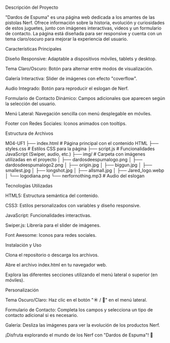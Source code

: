 Descripción del Proyecto

"Dardos de Espuma" es una página web dedicada a los amantes de las pistolas Nerf. Ofrece información sobre la historia, evolución y curiosidades de estos juguetes, junto con imágenes interactivas, videos y un formulario de contacto. La página está diseñada para ser responsive y cuenta con un tema claro/oscuro para mejorar la experiencia del usuario.

Características Principales

Diseño Responsive: Adaptable a dispositivos móviles, tablets y desktop.

Tema Claro/Oscuro: Botón para alternar entre modos de visualización.

Galería Interactiva: Slider de imágenes con efecto "coverflow".

Audio Integrado: Botón para reproducir el eslogan de Nerf.

Formulario de Contacto Dinámico: Campos adicionales que aparecen según la selección del usuario.

Menú Lateral: Navegación sencilla con menú desplegable en móviles.

Footer con Redes Sociales: Iconos animados con tooltips.

Estructura de Archivos

M04-UF1
├── index.html          # Página principal con el contenido HTML
├── styles.css          # Estilos CSS para la página
├── script.js           # Funcionalidades JavaScript (Swiper, audio, etc.)
├── img/                # Carpeta con imágenes utilizadas en el proyecto
│   ├── dardosdeespumalogo.png
│   ├── dardosdeespumalogo2.png
│   ├── origin.jpg
│   ├── biggun.jpg
│   ├── smallest.jpg
│   ├── longshot.jpg
│   ├── allsmall.jpg
│   ├── Jared_logo.webp
│   └── logodiana.png
└── nerfornothing.mp3   # Audio del eslogan

Tecnologías Utilizadas

HTML5: Estructura semántica del contenido.

CSS3: Estilos personalizados con variables y diseño responsive.

JavaScript: Funcionalidades interactivas.

Swiper.js: Librería para el slider de imágenes.

Font Awesome: Iconos para redes sociales.

Instalación y Uso

Clona el repositorio o descarga los archivos.

Abre el archivo index.html en tu navegador web.

Explora las diferentes secciones utilizando el menú lateral o superior (en móviles).

Personalización

Tema Oscuro/Claro: Haz clic en el botón "☀️ / 🌙" en el menú lateral.

Formulario de Contacto: Completa los campos y selecciona un tipo de contacto adicional si es necesario.

Galería: Desliza las imágenes para ver la evolución de los productos Nerf.


¡Disfruta explorando el mundo de los Nerf con "Dardos de Espuma"! 🔫
